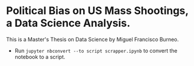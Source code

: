 # Political Bias on US Mass Shootings, a Data Science Analysis.

This is a Master's Thesis on Data Science by Miguel Francisco Burneo.

- Run ```jupyter nbconvert --to script scrapper.ipynb``` to convert the notebook to a script.
